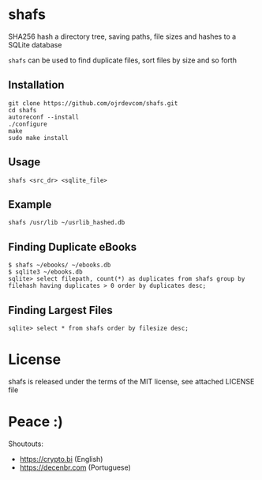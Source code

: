 # shafs

SHA256 hash a directory tree, saving paths, file sizes and hashes to a SQLite database

`shafs` can be used to find duplicate files, sort files by size and so forth


## Installation

    git clone https://github.com/ojrdevcom/shafs.git
    cd shafs
    autoreconf --install
    ./configure
    make
    sudo make install



## Usage

    shafs <src_dr> <sqlite_file>



## Example

    shafs /usr/lib ~/usrlib_hashed.db



## Finding Duplicate eBooks

    $ shafs ~/ebooks/ ~/ebooks.db
    $ sqlite3 ~/ebooks.db
    sqlite> select filepath, count(*) as duplicates from shafs group by filehash having duplicates > 0 order by duplicates desc;



## Finding Largest Files

    sqlite> select * from shafs order by filesize desc;



# License

shafs is released under the terms of the MIT license, see attached LICENSE file




# Peace :)

Shoutouts:

* https://crypto.bi (English)
* https://decenbr.com (Portuguese)
